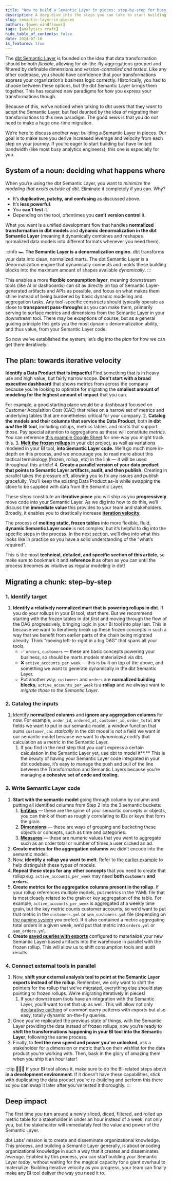 ```yaml
---
title: "How to build a Semantic Layer in pieces: step-by-step for busy analytics engineers"
description: A deep-dive into the steps you can take to start building your dbt Semantic Layer _today_, without doing a big migration.
slug: semantic-layer-in-pieces
authors: [gwen_windflower]
tags: [analytics craft]
hide_table_of_contents: false
date: 2024-07-10
is_featured: true
---
```


The [dbt Semantic Layer](/docs/use-dbt-semantic-layer/dbt-sl) is founded on the idea that data transformation should be both _flexible_, allowing for on-the-fly aggregations grouped and filtered by definable dimensions and _version-controlled and tested_. Like any other codebase, you should have confidence that your transformations express your organization’s business logic correctly. Historically, you had to choose between these options, but the dbt Semantic Layer brings them together. This has required new paradigms for _how_ you express your transformations though.

<!-- truncate -->

Because of this, we’ve noticed when talking to dbt users that they _want_ to adopt the Semantic Layer, but feel daunted by the idea of migrating their transformations to this new paradigm. The good news is that you do _not_ need to make a huge one-time migration.

We’re here to discuss another way: building a Semantic Layer in pieces. Our goal is to make sure you derive increased leverage and velocity from each step on your journey. If you’re eager to start building but have limited bandwidth (like most busy analytics engineers), this one is especially for you.

## System of a noun: deciding what happens where

When you’re using the dbt Semantic Layer, you want to _minimize_ _the modeling that exists outside of dbt_. Eliminate it completely if you can. Why?

- It’s **duplicative, patchy, and confusing** as discussed above.
- It’s **less powerful**.
- You **can’t** **test** it.
- Depending on the tool, oftentimes you **can’t** **version control** it.

What you want is a unified development flow that handles **normalized transformation in dbt models** and **dynamic denormalization in the dbt Semantic Layer** (meaning it dynamically combines and reshapes normalized data models into different formats whenever you need them).

:::info
🏎️ **The Semantic Layer is a denormalization engine.** dbt transforms your data into clean, normalized marts. The dbt Semantic Layer is a denormalization engine that dynamically connects and molds these building blocks into the maximum amount of shapes available _dynamically_.
:::

This enables a more **flexible consumption layer**, meaning downstream tools (like AI or dashboards) can sit as directly on top of Semantic Layer-generated artifacts and APIs as possible, and focus on what makes them shine instead of being burdened by basic dynamic modeling and aggregation tasks. Any tool-specific constructs should typically operate as close to **transparent pass-throughs** as you can make them, primarily serving to surface metrics and dimensions from the Semantic Layer in your downstream tool. There may be exceptions of course, but as a general guiding principle this gets you the most dynamic denormalization ability, and thus value, from your Semantic Layer code.

So now we’ve established the system, let’s dig into the _plan_ for how we can get there iteratively.

## The plan: towards iterative velocity

**Identify a Data Product that is impactful** Find something that is in heavy use and high value, but fairly narrow scope. **Don’t start with a broad executive dashboard** that shows metrics from across the company because you’re looking to optimize for migrating the **smallest amount of modeling for the highest amount of impact** that you can.

   For example, a good starting place would be a dashboard focused on Customer Acquisition Cost (CAC) that relies on a narrow set of metrics and underlying tables that are nonetheless critical for your company.
2. **Catalog the models and their columns that service the Data Product**, both **in dbt _and_ the BI tool**, including rollups, metrics tables, and marts that support those. Pay special attention to aggregations as these will constitute _metrics_. You can reference [this example Google Sheet](https://docs.google.com/spreadsheets/d/1BR62C5jY6L5f5NvieMcA7OVldSFxu03Y07TG3waq0As/edit?usp=sharing) for one-way you might track this.
3. [**Melt the frozen rollups**](https://docs.getdbt.com/best-practices/how-we-build-our-metrics/semantic-layer-6-terminology) in your dbt project, as well as variations modeled in your BI tool, **into Semantic Layer code.** We’ll go much more in-depth on this process, and we encourage you to read more about this tactical terminology (frozen, rollup, etc) in the link &mdash; it will be used throughout this article!
4. **Create a parallel version of your data product that points to Semantic Layer artifacts, audit, and then publish.** Creating in parallel takes the pressure off, allowing you to fix any issues and publish gracefully. You’ll keep the existing Data Product as-is while swapping the clone to be supplied with data from the Semantic Layer.

<Lightbox src="/img/blog/2024-07-09-semantic-layer-in-pieces/elsa_meme.jpg" title="Elsa iterates rapidly." />

These steps constitute an **iterative piece** you will ship as you **progressively** move code into your Semantic Layer. As we dig into how to do this, we’ll discuss the **immediate value** this provides to your team and stakeholders. Broadly, it enables you to drastically increase [**iteration velocity**](https://www.linkedin.com/posts/rauchg_iteration-velocity-is-the-right-metric-to-activity-7087498430226313216-BVIP?utm_source=share&utm_medium=member_desktop).

The process of **melting static, frozen tables** into more flexible, fluid, **dynamic Semantic Layer code** is not complex, but it’s helpful to dig into the specific steps in the process. In the next section, we’ll dive into what this looks like in practice so you have a solid understanding of the "what’s required".

This is the most **technical, detailed, and specific section of this article**, so make sure to bookmark it and **reference it** as often as you can until the process becomes as intuitive as regular modeling in dbt!

## Migrating a chunk: step-by-step

### 1. Identify target

1. **Identify a relatively normalized mart that is powering rollups in dbt**. If you do your rollups in your BI tool, start there. But we recommend starting with the frozen tables in dbt _first_ and moving through the flow of the DAG progressively, bringing logic in your BI tool into play last. This is because we want to iteratively break up these frozen concepts in such a way that we benefit from earlier parts of the chain being migrated already. Think "moving left-to-right in a big DAG" that spans all your tools.
   - ✅ `orders`, `customers` — these are basic concepts powering your business, so should be marts models materialized via dbt.
   - ❌ `active_accounts_per_week` — this is built on top of the above, and something we want to generate dynamically in the dbt Semantic Layer.
   - Put another way: `customers` and `orders` are **normalized building blocks**, `active_accounts_per_week` is a **rollup** and we always want to _migrate those to the Semantic Layer_.
     <Lightbox src="/img/blog/2024-07-09-semantic-layer-in-pieces/rollup_dag.png" title="A frozen rollup built on normalized marts." />

### 2. Catalog the inputs

1. Identify **normalized columns** and **ignore any aggregation columns** for now. For example, `order_id`, `ordered_at`, `customer_id`, `order_total` are fields we want to put in our semantic model, a window function that sums `customer_cac` _statically_ in the dbt model is _not_ a field we want in our semantic model because we want to _dynamically_ codify that calculation as a metric in the Semantic Layer.
   1. If you find in the next step that you can’t express a certain calculation in the Semantic Layer yet, use dbt to model it**.** This is the beauty of having your Semantic Layer code integrated in your dbt codebase, it’s easy to manage the push and pull of the line between the Transformation and Semantic Layers because you’re managing **a cohesive set of code and tooling.**

### 3. Write Semantic Layer code

1. **Start with the semantic model** going through column by column and putting all identified columns from Step 2 into the 3 semantic buckets:
   1. [**Entities**](/docs/build/entities) — these are the spine of your semantic concepts or objects, you can think of them as roughly correlating to IDs or keys that form the grain.
   2. [**Dimensions**](/docs/build/dimensions) — these are ways of grouping and bucketing these objects or concepts, such as time and categories.
   3. [**Measures**](/docs/build/measures) — these are numeric values that you want to aggregate such as an order total or number of times a user clicked an ad.
2. **Create metrics for the aggregation columns** we didn’t encode into the semantic model.
3. Now, **identify a rollup you want to melt**. Refer to the [earlier example](#1-identify-target) to help distinguish these types of models.
4. **Repeat these steps for any** **other concepts** that you need to create that rollup e.g. `active_accounts_per_week` may need **both `customers` and `orders`.**
5. **Create metrics for the aggregation columns present in the rollup**. If your rollup references multiple models, put metrics in the YAML file that is most closely related to the grain or key aggregation of the table. For example, `active_accounts_per_week` is aggregated at a weekly time grain, but the key metric counts customer accounts, so we’d want to put that metric in the `customers.yml` or `sem_customers.yml` file (depending on [the naming system](/best-practices/how-we-build-our-metrics/semantic-layer-7-semantic-structure) you prefer). If it also contained a metric aggregating total orders in a given week, we’d put that metric into `orders.yml` or `sem_orders.yml`.
6. **Create [saved queries with exports](/docs/build/saved-queries)** configured to materialize your new Semantic Layer-based artifacts into the warehouse in parallel with the frozen rollup. This will allow us to shift consumption tools and audit results.

### 4. Connect external tools in parallel

1. Now, **shift your external analysis tool to point at the Semantic Layer exports instead of the rollup**. Remember, we only want to shift the pointers for the rollup that we’ve migrated, everything else should stay pointing to frozen rollups. We’re migrating iteratively in pieces!
   1. If your downstream tools have an integration with the Semantic Layer, you’ll want to set that up as well. This will allow not only [declarative caching](/docs/use-dbt-semantic-layer/sl-cache#declarative-caching) of common query patterns with exports but also easy, totally dynamic on-the-fly queries.
2. Once you’ve replicated the previous state of things, with the Semantic Layer providing the data instead of frozen rollups, now you’re ready to **shift the transformations happening in your BI tool into the Semantic Layer**, following the same process.
3. Finally, to **feel the new speed and power you’ve unlocked**, ask a stakeholder for a dimension or metric that’s on their wishlist for the data product you’re working with. Then, bask in the glory of amazing them when you ship it an hour later!

:::tip
💁🏻‍♀️ If your BI tool allows it, make sure to do the BI-related steps above **in a development environment**. If it doesn’t have these capabilities, stick with duplicating the data product you’re re-building and perform this there so you can swap it later after you’ve tested it thoroughly.
:::

## Deep impact

The first time you turn around a newly sliced, diced, filtered, and rolled up metric table for a stakeholder in under an hour instead of a week, not only you, but the stakeholder will immediately feel the value and power of the Semantic Layer.

dbt Labs’ mission is to create and disseminate organizational knowledge. This process, and building a Semantic Layer generally, is about encoding organizational knowledge in such a way that it creates and disseminates _leverage_. Enabled by this process, you can start building your Semantic Layer _today_, without waiting for the magical capacity for a giant overhaul to materialize. Building iterative velocity as you progress, your team can finally make any BI tool deliver the way you need it to.

